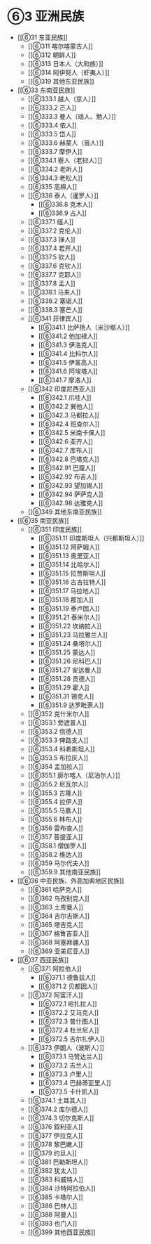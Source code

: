 # ⑥3 亚洲民族

- [[⑥31 东亚民族]]
	- [[⑥311 喀尔喀蒙古人]]
	- [[⑥312 朝鲜人]]
	- [[⑥313 日本人（大和族）]]
	- [[⑥314 阿伊努人（虾夷人）]]
	- [[⑥319 其他东亚民族]]
- [[⑥33 东南亚民族]]
	- [[⑥333.1 越人（京人）]]
	- [[⑥333.2 芒人]]
	- [[⑥333.3 曼人（瑶人、勉人）]]
	- [[⑥333.4 侬人]]
	- [[⑥333.5 岱人]]
	- [[⑥333.6 赫蒙人（苗人）]]
	- [[⑥333.7 摩伊人]]
	- [[⑥334.1 寮人（老挝人）]]
	- [[⑥334.2 老听人]]
	- [[⑥334.3 老松人]]
	- [[⑥335 高棉人]]
	- [[⑥336 泰人（暹罗人）]]
		- [[⑥336.8 克木人]]
		- [[⑥336.9 占人]]
	- [[⑥337.1 缅人]]
	- [[⑥337.2 克伦人]]
	- [[⑥337.3 掸人]]
	- [[⑥337.4 若开人]]
	- [[⑥337.5 钦人]]
	- [[⑥337.6 克钦人]]
	- [[⑥337.7 克耶人]]
	- [[⑥337.8 孟人]]
	- [[⑥338.1 马来人]]
	- [[⑥338.2 塞诺人]]
	- [[⑥338.3 塞芒人]]
	- [[⑥341 菲律宾人]]
		- [[⑥341.1 比萨扬人（米沙鄢人）]]
		- [[⑥341.2 他加禄人]]
		- [[⑥341.3 伊洛克人]]
		- [[⑥341.4 比科尔人]]
		- [[⑥341.5 伊富高人]]
		- [[⑥341.6 阿埃塔人]]
		- [[⑥341.7 摩洛人]]
	- [[⑥342 印度尼西亚人]]
		- [[⑥342.1 爪哇人]]
		- [[⑥342.2 巽他人]]
		- [[⑥342.3 马都拉人]]
		- [[⑥342.4 班查尔人]]
		- [[⑥342.5 米南卡保人]]
		- [[⑥342.6 亚齐人]]
		- [[⑥342.7 库布人]]
		- [[⑥342.8 巴塔克人]]
		- [[⑥342.91 巴厘人]]
		- [[⑥342.92 布吉人]]
		- [[⑥342.93 望加锡人]]
		- [[⑥342.94 萨萨克人]]
		- [[⑥342.98 达雅克人]]
	- [[⑥349 其他东南亚民族]]
- [[⑥35 南亚民族]]
	- [[⑥351 印度民族]]
		- [[⑥351.11 印度斯坦人（兴都斯坦人）]]
		- [[⑥351.12 阿萨姆人]]
		- [[⑥351.13 奥里亚人]]
		- [[⑥351.14 比哈尔人]]
		- [[⑥351.15 拉贾斯坦人]]
		- [[⑥351.16 古吉拉特人]]
		- [[⑥351.17 马拉地人]]
		- [[⑥351.18 那加人]]
		- [[⑥351.19 泰卢固人]]
		- [[⑥351.21 泰米尔人]]
		- [[⑥351.22 坎纳拉人]]
		- [[⑥351.23 马拉雅兰人]]
		- [[⑥351.24 桑塔尔人]]
		- [[⑥351.25 蒙达人]]
		- [[⑥351.26 尼科巴人]]
		- [[⑥351.27 安达曼人]]
		- [[⑥351.28 贡德人]]
		- [[⑥351.29 霍人]]
		- [[⑥351.31 锡克人]]
		- [[⑥351.9 达罗毗荼人]]
	- [[⑥352 克什米尔人]]
	- [[⑥353.1 旁遮普人]]
	- [[⑥353.2 信德人]]
	- [[⑥353.3 俾路支人]]
	- [[⑥353.4 科希斯坦人]]
	- [[⑥353.5 布拉灰人]]
	- [[⑥354 孟加拉人]]
	- [[⑥355.1 廓尔喀人（尼泊尔人）]]
	- [[⑥355.2 尼瓦尔人]]
	- [[⑥355.3 古隆人]]
	- [[⑥355.4 拉伊人]]
	- [[⑥355.5 马嘉人]]
	- [[⑥355.6 林布人]]
	- [[⑥356 雷布查人]]
	- [[⑥357 菩提亚人]]
	- [[⑥358.1 僧伽罗人]]
	- [[⑥358.2 维达人]]
	- [[⑥359 马尔代夫人]]
	- [[⑥359.9 其他南亚民族]]
- [[⑥36 中亚民族、外高加索地区民族]]
	- [[⑥361 哈萨克人]]
	- [[⑥362 乌孜别克人]]
	- [[⑥363 土库曼人]]
	- [[⑥364 吉尔吉斯人]]
	- [[⑥365 塔吉克人]]
	- [[⑥367 格鲁吉亚人]]
	- [[⑥368 阿塞拜疆人]]
	- [[⑥369 亚美尼亚人]]
- [[⑥37 西亚民族]]
	- [[⑥371 阿拉伯人]]
		- [[⑥371.1 德鲁兹人]]
		- [[⑥371.2 贝都因人]]
	- [[⑥372 阿富汗人]]
		- [[⑥372.1 哈扎拉人]]
		- [[⑥372.2 艾马克人]]
		- [[⑥372.3 普什图人]]
		- [[⑥372.4 杜兰尼人]]
		- [[⑥372.5 吉尔扎伊人]]
	- [[⑥373 伊朗人（波斯人）]]
		- [[⑥373.1 马赞达兰人]]
		- [[⑥373.2 吉兰人]]
		- [[⑥373.3 卢里人]]
		- [[⑥373.4 巴赫蒂亚里人]]
		- [[⑥373.5 卡什凯人]]
	- [[⑥374.1 土耳其人]]
	- [[⑥374.2 库尔德人]]
	- [[⑥374.3 切尔克斯人]]
	- [[⑥376 叙利亚人]]
	- [[⑥377 伊拉克人]]
	- [[⑥378 黎巴嫩人]]
	- [[⑥379 约旦人]]
	- [[⑥381 巴勒斯坦人]]
	- [[⑥382 犹太人]]
	- [[⑥383 科威特人]]
	- [[⑥384 沙特阿拉伯人]]
	- [[⑥385 卡塔尔人]]
	- [[⑥386 巴林人]]
	- [[⑥388 阿曼人]]
	- [[⑥393 也门人]]
	- [[⑥399 其他西亚民族]]
